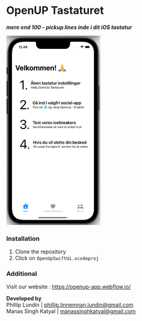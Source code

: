 # OpenUP Tastaturet
_**mere end 100 - pickup lines inde i dit iOS tastatur**_

<img src="https://github.com/msk-stack/OpenUpSwiftUi--/blob/main/preview.png" width="250">

### Installation
1. Clone the repository
2. Click on ``OpenUpSwiftUi.xcodeproj``


### Additional
Visit our website : https://openup-app.webflow.io/ 

**Developed by** \
Phillip Lundin | phillip.linnemnan.lundin@gmail.com \
Manas Singh Katyal | manassinghkatyal@gmail.com 
